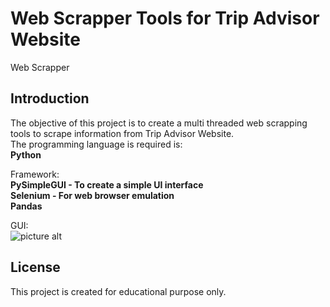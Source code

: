 # Web Scrapper Tools for Trip Advisor Website  
Web Scrapper  
  
## Introduction  
The objective of this project is to create a multi threaded web scrapping tools to scrape information from Trip Advisor Website.  
The programming language is required is:  
**Python**  
  
Framework:  
**PySimpleGUI - To create a simple UI interface**  
**Selenium - For web browser emulation**  
**Pandas**  
  
GUI:  
![picture alt](https://github.com/EricYoong/WebScraper/blob/main/Images/GUI.png, "GUI for Web Scrapping Tools")  

## License  
This project is created for educational purpose only.
